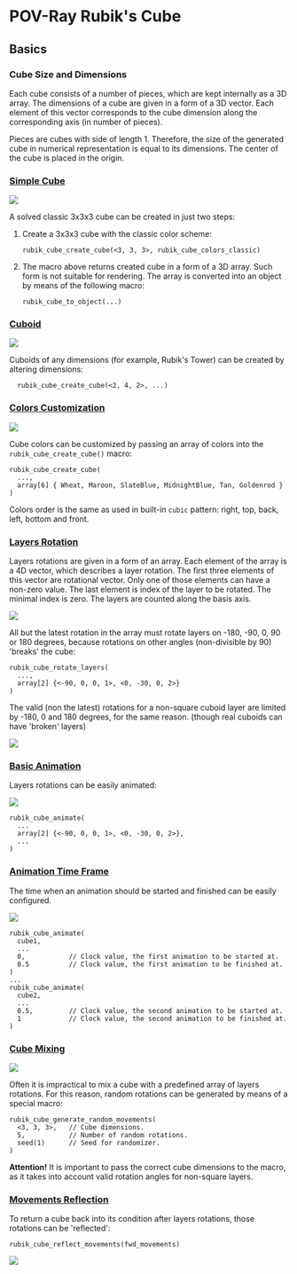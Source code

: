 POV-Ray Rubik's Cube
====================

Basics
------

### Cube Size and Dimensions

Each cube consists of a number of pieces, which are kept internally as
a 3D array. The dimensions of a cube are given in a form of a 3D
vector. Each element of this vector corresponds to the cube dimension
along the corresponding axis (in number of pieces).

Pieces are cubes with side of length 1. Therefore, the size of the
generated cube in numerical representation is equal to its
dimensions. The center of the cube is placed in the origin.


### [Simple Cube](simple-cube)

![](simple-cube/simple-cube.png)

A solved classic 3x3x3 cube can be created in just two steps:

1. Create a 3x3x3 cube with the classic color scheme:
   ```
   rubik_cube_create_cube(<3, 3, 3>, rubik_cube_colors_classic)
   ```

2. The macro above returns created cube in a form of a 3D array. Such
   form is not suitable for rendering. The array is converted into an
   object by means of the following macro:
   ```
   rubik_cube_to_object(...)
   ```


### [Cuboid](cuboid)

![](cuboid/cuboid.png)

Cuboids of any dimensions (for example, Rubik's Tower) can be created
by altering dimensions:
```
  rubik_cube_create_cube(<2, 4, 2>, ...)
```


### [Colors Customization](colors-customization)

![](colors-customization/colors-customization.png)

Cube colors can be customized by passing an array of colors into the
`rubik_cube_create_cube()` macro:
```
rubik_cube_create_cube(
  ...,
  array[6] { Wheat, Maroon, SlateBlue, MidnightBlue, Tan, Goldenrod }
)
```

Colors order is the same as used in built-in `cubic` pattern: right,
top, back, left, bottom and front.


### [Layers Rotation](layers-rotation)

Layers rotations are given in a form of an array. Each element of the
array is a 4D vector, which describes a layer rotation. The first
three elements of this vector are rotational vector. Only one of those
elements can have a non-zero value. The last element is index of the
layer to be rotated. The minimal index is zero. The layers are counted
along the basis axis.

![](layers-rotation/layers-rotation-3x3x3.png)

All but the latest rotation in the array must rotate layers on -180,
-90, 0, 90 or 180 degrees, because rotations on other angles
(non-divisible by 90) 'breaks' the cube:
```
rubik_cube_rotate_layers(
  ...,
  array[2] {<-90, 0, 0, 1>, <0, -30, 0, 2>}
)
```

The valid (non the latest) rotations for a non-square cuboid layer are
limited by -180, 0 and 180 degrees, for the same reason. (though real
cuboids can have 'broken' layers)

![](layers-rotation/layers-rotation-2x4x2.png)


### [Basic Animation](basic-animation)

Layers rotations can be easily animated:

![](basic-animation/basic-animation.gif)

```
rubik_cube_animate(
  ...
  array[2] {<-90, 0, 0, 1>, <0, -30, 0, 2>},
  ...
)
```


### [Animation Time Frame](animation-time-frame)

The time when an animation should be started and finished can be
easily configured.

![](animation-time-frame/animation-time-frame.gif)

```
rubik_cube_animate(
  cube1,
  ...
  0,           // Clock value, the first animation to be started at.
  0.5          // Clock value, the first animation to be finished at.
)
...
rubik_cube_animate(
  cube2,
  ...
  0.5,         // Clock value, the second animation to be started at.
  1            // Clock value, the second animation to be finished at.
)
```


### [Cube Mixing](cube-mixing)

![](cube-mixing/cube-mixing.gif)

Often it is impractical to mix a cube with a predefined array of
layers rotations. For this reason, random rotations can be generated
by means of a special macro:
```
rubik_cube_generate_random_movements(
  <3, 3, 3>,   // Cube dimensions.
  5,           // Number of random rotations.
  seed(1)      // Seed for randomizer.
)
```

**Attention!** It is important to pass the correct cube dimensions to
the macro, as it takes into account valid rotation angles for
non-square layers.


### [Movements Reflection](movements-reflection)

To return a cube back into its condition after layers rotations, those
rotations can be 'reflected':
```
rubik_cube_reflect_movements(fwd_movements)
```

![](movements-reflection/movements-reflection.gif)

